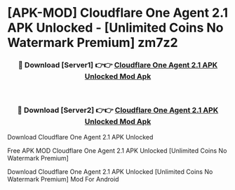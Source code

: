 # [APK-MOD] Cloudflare One Agent 2.1 APK Unlocked - [Unlimited Coins No Watermark Premium] zm7z2



<div align="center">
<h3>🔴 Download [Server1] 👉👉 <a href="https://momento.my/?title=Cloudflare_One_Agent_2.1_APK_Unlocked">Cloudflare One Agent 2.1 APK Unlocked Mod Apk</a></h3><br>

<h3>🔴 Download [Server2] 👉👉 <a href="https://momento.my/?title=Cloudflare_One_Agent_2.1_APK_Unlocked">Cloudflare One Agent 2.1 APK Unlocked Mod Apk</a></h3>
</div>



Download Cloudflare One Agent 2.1 APK Unlocked 

Free APK MOD Cloudflare One Agent 2.1 APK Unlocked [Unlimited Coins No Watermark Premium]

Download Cloudflare One Agent 2.1 APK Unlocked [Unlimited Coins No Watermark Premium] Mod For Android
